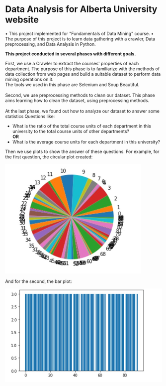 # Data Analysis for Alberta University website
• This project implemented for "Fundamentals of Data Mining" course.
• The purpose of this project is to learn data gathering with a crawler, Data preprocessing, and Data Analysis in Python.

**This project conducted in several phases with different goals.**

First, we use a Crawler to extract the courses' properties of each department. The purpose of this phase is to familiarize with the methods of data collection from web pages and build a suitable dataset to perform data mining operations on it.</br>
The tools we used in this phase are Selenium and Soup Beautiful.
</br>
</br>
Second, we use preprocessing methods to clean our dataset. This phase aims learning how to clean the dataset, using preprocessing methods. 
</br>
</br>
At the last phase, we found out how to analyze our dataset to answer some statistics Questions like:</br>
- What is the ratio of the total course units of each department in this university to the total course units of other departments?</br>
**OR**</br>
- What is the average course units for each department in this university?

Then we use plots to show the answer of these questions. For example, for the first question, the circular plot created:

<img src=".\images\Circular_plot.jpg">

And for the second, the bar plot:

<img src=".\images\Bar_plot.jpg">


